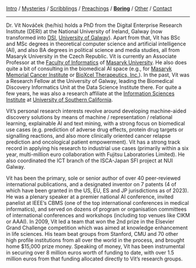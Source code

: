 [Intro](index.html) / [Mysteries](research.html) / [Scribblings](publications.html) / [Preachings](teaching.html) / **[Boring](bio.html)** / [Other](life.html) / [Contact](contact.html)

---

Dr. Vít Nováček (he/his) holds a PhD from the Digital Enterprise Research Institute (DERI) at the National University of Ireland, Galway (now transformed into [DSI](https://www.universityofgalway.ie/dsi/), [University of Galway](https://www.universityofgalway.ie/)). Apart from that, Vít has BSc and MSc degrees in theoretical computer science and artificial intelligence (AI), and also BA degrees in political science and media studies, all from Masaryk University in the Czech Republic. Vít is currently an Associate Professor at the [Faculty of Informatics](https://www.fi.muni.cz/) of [Masaryk University](https://www.muni.cz/). He also does quite a bit of consulting in the biomedical AI space (e.g., for [Masaryk Memorial Cancer Institute](https://www.mou.cz/en/) or [BioXcel Therapeutics, Inc.](https://www.bioxceltherapeutics.com/)). In the past, Vít was a Research Fellow at the University of Galway, leading the Biomedical Discovery Informatics Unit at the Data Science Institute there. For quite a few years, he was also a research affiliate at the [Information Sciences Institute](https://isi.edu/) at [University of Southern California](https://www.usc.edu/).

Vít’s personal research interests revolve around developing machine-aided discovery solutions by means of machine / representation / relational learning, explainable AI and text mining, with a strong focus on biomedical use cases (e.g. prediction of adverse drug effects, protein drug targets or signalling reactions, and also more clinically oriented cancer relapse prediction and oncological patient empowerment). Vít has a strong track record in applying his research to industrial use cases (primarily within a six year, multi-million euro collaboration with Fujitsu Laboratories Limited). He also coordinated the ICT branch of the ISCA-Japan SFI project at NUI Galway.

Vít has been the primary, sole or senior author of over 40 peer-reviewed international publications, and a designated inventor on 7 patents (4 of which have been granted in the US, EU, ES and JP jurisdictions as of 2023). He was a plenary speaker at a premier national AI conference, invited panelist at IEEE’s CBMS (one of the top international conferences in medical informatics), and served on dozens of program or organisation committees of international conferences and workshops (including top venues like CIKM or AAAI). In 2009, Vít led a team that won the 2nd prize in the Elsevier Grand Challenge competition which was aimed at knowledge enhancement in life sciences. His team beat groups from Stanford, CMU and 70 other high profile institutions from all over the world in the process, and brought home $15,000 prize money. Speaking of money, Vít has been instrumental in securing over 8 million euros worth of funding to date, with over 1.5 million euros from that funding allocated directly to Vít’s research groups.
